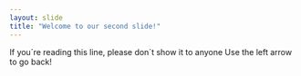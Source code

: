 ```yaml
---
layout: slide
title: "Welcome to our second slide!"
---
```

If you´re reading this line, please don´t show it to anyone
Use the left arrow to go back!
